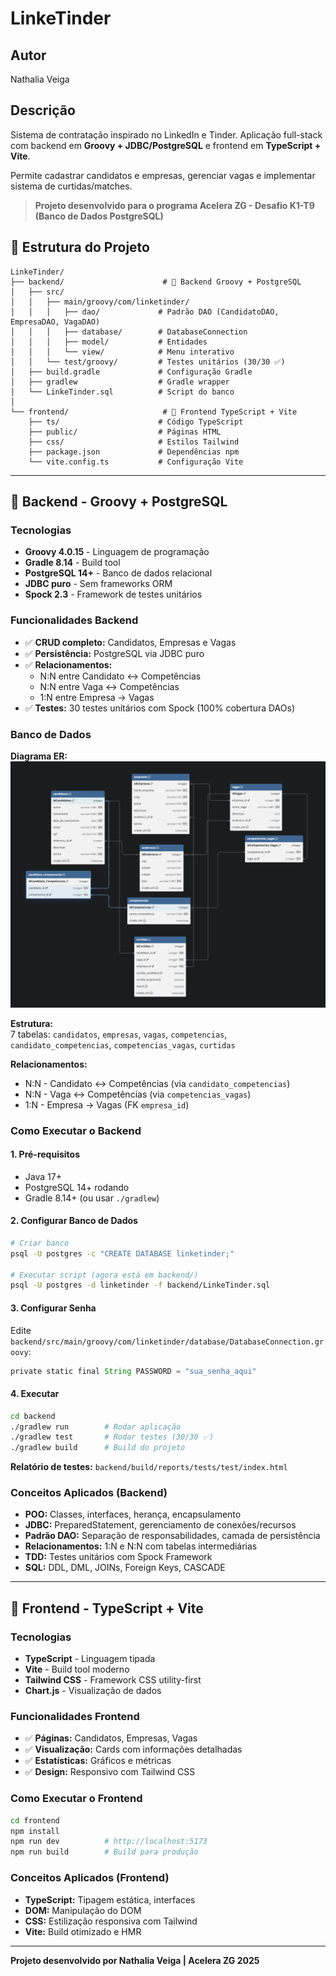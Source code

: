 # LinkeTinder

## Autor
Nathalia Veiga 

## Descrição
Sistema de contratação inspirado no LinkedIn e Tinder. Aplicação full-stack com backend em **Groovy + JDBC/PostgreSQL** e frontend em **TypeScript + Vite**.

Permite cadastrar candidatos e empresas, gerenciar vagas e implementar sistema de curtidas/matches.

> **Projeto desenvolvido para o programa Acelera ZG - Desafio K1-T9 (Banco de Dados PostgreSQL)**

## 📁 Estrutura do Projeto

```
LinkeTinder/
├── backend/                      # 🎯 Backend Groovy + PostgreSQL
│   ├── src/
│   │   ├── main/groovy/com/linketinder/
│   │   │   ├── dao/             # Padrão DAO (CandidatoDAO, EmpresaDAO, VagaDAO)
│   │   │   ├── database/        # DatabaseConnection
│   │   │   ├── model/           # Entidades
│   │   │   └── view/            # Menu interativo
│   │   └── test/groovy/         # Testes unitários (30/30 ✅)
│   ├── build.gradle             # Configuração Gradle
│   ├── gradlew                  # Gradle wrapper
│   └── LinkeTinder.sql          # Script do banco
│
└── frontend/                     # 🎨 Frontend TypeScript + Vite
    ├── ts/                      # Código TypeScript
    ├── public/                  # Páginas HTML
    ├── css/                     # Estilos Tailwind
    ├── package.json             # Dependências npm
    └── vite.config.ts           # Configuração Vite
```

---

## 🎯 Backend - Groovy + PostgreSQL

### Tecnologias
- **Groovy 4.0.15** - Linguagem de programação
- **Gradle 8.14** - Build tool
- **PostgreSQL 14+** - Banco de dados relacional
- **JDBC puro** - Sem frameworks ORM
- **Spock 2.3** - Framework de testes unitários

### Funcionalidades Backend
- ✅ **CRUD completo:** Candidatos, Empresas e Vagas
- ✅ **Persistência:** PostgreSQL via JDBC puro
- ✅ **Relacionamentos:** 
  - N:N entre Candidato ↔ Competências
  - N:N entre Vaga ↔ Competências  
  - 1:N entre Empresa → Vagas
- ✅ **Testes:** 30 testes unitários com Spock (100% cobertura DAOs)

### Banco de Dados

**Diagrama ER:**  
![Diagrama do Banco](backend/diagram-er.png)

**Estrutura:**  
7 tabelas: `candidatos`, `empresas`, `vagas`, `competencias`, `candidato_competencias`, `competencias_vagas`, `curtidas`

**Relacionamentos:**
- N:N - Candidato ↔ Competências (via `candidato_competencias`)
- N:N - Vaga ↔ Competências (via `competencias_vagas`)
- 1:N - Empresa → Vagas (FK `empresa_id`)

### Como Executar o Backend

#### 1. Pré-requisitos
- Java 17+
- PostgreSQL 14+ rodando
- Gradle 8.14+ (ou usar `./gradlew`)

#### 2. Configurar Banco de Dados
```bash
# Criar banco
psql -U postgres -c "CREATE DATABASE linketinder;"

# Executar script (agora está em backend/)
psql -U postgres -d linketinder -f backend/LinkeTinder.sql
```

#### 3. Configurar Senha
Edite `backend/src/main/groovy/com/linketinder/database/DatabaseConnection.groovy`:
```groovy
private static final String PASSWORD = "sua_senha_aqui"
```

#### 4. Executar
```bash
cd backend
./gradlew run        # Rodar aplicação
./gradlew test       # Rodar testes (30/30 ✅)
./gradlew build      # Build do projeto
```

**Relatório de testes:** `backend/build/reports/tests/test/index.html`

### Conceitos Aplicados (Backend)
- **POO:** Classes, interfaces, herança, encapsulamento
- **JDBC:** PreparedStatement, gerenciamento de conexões/recursos
- **Padrão DAO:** Separação de responsabilidades, camada de persistência
- **Relacionamentos:** 1:N e N:N com tabelas intermediárias
- **TDD:** Testes unitários com Spock Framework
- **SQL:** DDL, DML, JOINs, Foreign Keys, CASCADE

---

## 🎨 Frontend - TypeScript + Vite

### Tecnologias
- **TypeScript** - Linguagem tipada
- **Vite** - Build tool moderno
- **Tailwind CSS** - Framework CSS utility-first
- **Chart.js** - Visualização de dados

### Funcionalidades Frontend
- ✅ **Páginas:** Candidatos, Empresas, Vagas
- ✅ **Visualização:** Cards com informações detalhadas
- ✅ **Estatísticas:** Gráficos e métricas
- ✅ **Design:** Responsivo com Tailwind CSS

### Como Executar o Frontend

```bash
cd frontend
npm install
npm run dev          # http://localhost:5173
npm run build        # Build para produção
```

### Conceitos Aplicados (Frontend)
- **TypeScript:** Tipagem estática, interfaces
- **DOM:** Manipulação do DOM
- **CSS:** Estilização responsiva com Tailwind
- **Vite:** Build otimizado e HMR

---

**Projeto desenvolvido por Nathalia Veiga | Acelera ZG 2025**
